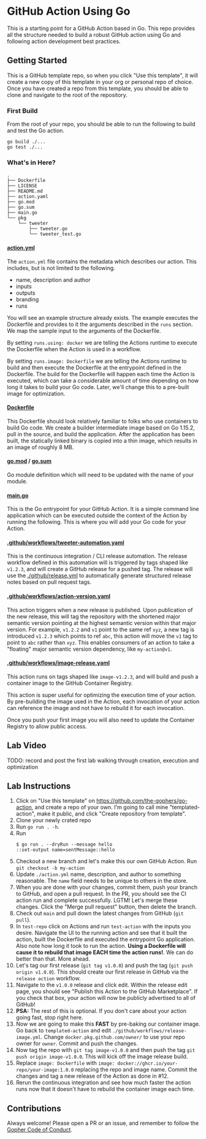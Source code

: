 # GitHub Action Using Go
This is a starting point for a GitHub Action based in Go. This repo provides all the structure needed to build
a robust GitHub action using Go and following action development best practices.

## Getting Started
This is a GitHub template repo, so when you click "Use this template", it will create a new copy of this
template in your org or personal repo of choice. Once you have created a repo from this template, you
should be able to clone and navigate to the root of the repository.

### First Build
From the root of your repo, you should be able to run the following to build and test the Go action.
```shell script
go build ./...
go test ./...
```

### What's in Here?

```
.
├── Dockerfile
├── LICENSE
├── README.md
├── action.yaml
├── go.mod
├── go.sum
├── main.go
└── pkg
    └── tweeter
        ├── tweeter.go
        └── tweeter_test.go
```

#### [action.yml](./action.yml)
The `action.yml` file contains the metadata which describes our action. This includes, but is not limited
to the following.
- name, description and author
- inputs
- outputs
- branding
- runs

You will see an example structure already exists. The example executes the Dockerfile and provides to it
the arguments described in the `runs` section. We map the sample input to the arguments of the Dockerfile.

By setting `runs.using: docker` we are telling the Actions runtime to execute the Dockerfile when the
Action is used in a workflow.

By setting `runs.image: Dockerfile` we are telling the Actions runtime to build and then execute the
Dockerfile at the entrypoint defined in the Dockerfile. The build for the Dockerfile will happen
each time the Action is executed, which can take a considerable amount of time depending on how long
it takes to build your Go code. Later, we'll change this to a pre-built image for optimization. 

#### [Dockerfile](./Dockerfile)
This Dockerfile should look relatively familiar to folks who use containers to build Go code. We create a
builder intermediate image based on Go 1.15.2, pull in the source, and build the application. After the
application has been built, the statically linked binary is copied into a thin image, which results in 
an image of roughly 8 MB.

#### [go.mod](./go.mod) / [go.sum](./go.sum)
Go module definition which will need to be updated with the name of your module.

#### [main.go](./main.go)
This is the Go entrypoint for your GitHub Action. It is a simple command line application which can be
executed outside the context of the Action by running the following. This is where you will add your Go code for your 
Action.

#### [.github/workflows/tweeter-automation.yaml](.github/workflows/tweeter-automation.yaml)
This is the continuous integration / CLI release automation. The release workflow defined in this automation will
is triggered by tags shaped like `v1.2.3`, and will create a GitHub release for a pushed tag. The release will 
use the [./github/release.yml](.github/release.yml) to automatically generate structured release notes based on
pull request tags.

#### [.github/workflows/action-version.yaml](./.github/workflows/action-version.yaml)
This action triggers when a new release is published. Upon publication of the new release, this will tag the repository
with the shortened major semantic version pointing at the highest semantic version within that major version. For 
example, `v1.2.2` and `v1` point to the same ref `xyz`, a new tag is introduced `v1.2.3` which points to ref `abc`, this 
action will move the `v1` tag to point to `abc` rather than `xyz`. This enables consumers of an action to take a 
"floating" major semantic version dependency, like `my-action@v1`. 

#### [.github/workflows/image-release.yaml](./.github/workflows/image-release.yaml)
This action runs on tags shaped like `image-v1.2.3`, and will build and push a container image to the
GitHub Container Registry.

This action is super useful for optimizing the execution time of your action. By pre-building the
image used in the Action, each invocation of your action can reference the image and not have to
rebuild it for each invocation.

Once you push your first image you will also need to update the Container Registry to allow public access.

## Lab Video
TODO: record and post the first lab walking through creation, execution and optimization

## Lab Instructions
1) Click on "Use this template" on https://github.com/the-gophers/go-action, and create a repo of your own. I'm going 
   to call mine "templated-action", make it public, and click "Create repository from template".
2) Clone your newly crated repo
3) Run `go run . -h`.
5) Run
    ```shell script
    $ go run . --dryRun --message hello
    ::set-output name=sentMessage::hello
    ```
6) Checkout a new branch and let's make this our own GitHub Action. Run `git checkout -b my-action`
7) Update `./action.yml` name, description, and author to something reasonable. The `name` field needs to be
   unique to others in the store.
8) When you are done with your changes, commit them, push your branch to GitHub, and open a pull request. In the PR,
   you should see the CI action run and complete successfully. LGTM! Let's merge these changes. Click the
   "Merge pull request" button, then delete the branch.
9) Check out `main` and pull down the latest changes from GitHub (`git pull`).
11) In `test-repo` click on Actions and run `test-action` with the inputs you desire. Navigate the UI to the running
    action and see that it built the action, built the Dockerfile and executed the entrypoint Go application. Also note
    how long it took to run the action. **Using a Dockerfile will cause it to rebuild that image EACH time the action
    runs!**. We can do better than that. More ahead.
12) Let's tag our first release (`git tag v1.0.0`) and push the tag
    (`git push origin v1.0.0`). This should create our first release in GitHub via the `release action` workflow.
13) Navigate to the `v1.0.0` release and click edit. Within the release edit page, you should see "Publish this Action to the GitHub Marketplace".
    If you check that box, your action will now be publicly advertised to all of GitHub!
14) **PSA:** The rest of this is optional. If you don't care about your action going fast, stop right here.
15) Now we are going to make this **FAST** by pre-baking our container image. Go back to `templated-action` and edit
    `./github/workflows/release-image.yml`. Change `docker.pkg.github.com/owner/` to use your repo owner for `owner`.
    Commit and push the changes.
17) Now tag the repo with `git tag image-v1.0.0` and then push the tag `git push origin image-v1.0.0`. This will
    kick off the image release build.
18) Replace `image: Dockerfile` with `image: docker://ghcr.io/your-repo/your-image:1.0.0` replacing the repo and image name.
    Commit the changes and tag a new release of the Action as done in #12.
19) Rerun the continuous integration and see how much faster the action runs now that it doesn't have to rebuild
    the container image each time.
    


## Contributions
Always welcome! Please open a PR or an issue, and remember to follow the [Gopher Code of Conduct](https://www.gophercon.com/page/1475132/code-of-conduct).

